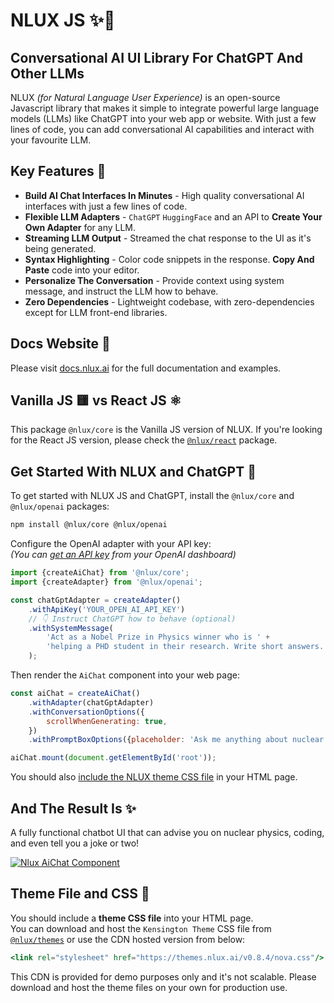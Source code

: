 # NLUX JS ✨💬

## Conversational AI UI Library For ChatGPT And Other LLMs

NLUX _(for Natural Language User Experience)_ is an open-source Javascript library that makes it simple to integrate
powerful large language models (LLMs) like ChatGPT into your web app or website. With just a few lines of code, you
can add conversational AI capabilities and interact with your favourite LLM.

## Key Features 🌟

* **Build AI Chat Interfaces In Minutes** - High quality conversational AI interfaces with just a few lines of code.
* **Flexible LLM Adapters** - `ChatGPT` `HuggingFace` and an API to **Create Your Own Adapter** for any LLM.
* **Streaming LLM Output** - Streamed the chat response to the UI as it's being generated.
* **Syntax Highlighting** - Color code snippets in the response. **Copy And Paste** code into your editor.
* **Personalize The Conversation** - Provide context using system message, and instruct the LLM how to behave.
* **Zero Dependencies** - Lightweight codebase, with zero-dependencies except for LLM front-end libraries.

## Docs Website 📖

Please visit [docs.nlux.ai](https://docs.nlux.ai/) for the full documentation and examples.

## Vanilla JS 🟨 vs React JS ⚛️

This package `@nlux/core` is the Vanilla JS version of NLUX.
If you're looking for the React JS version, please check
the [`@nlux/react`](https://www.npmjs.com/package/@nlux/react) package.

## Get Started With NLUX and ChatGPT 🚀

To get started with NLUX JS and ChatGPT, install the `@nlux/core` and `@nlux/openai` packages:

```sh
npm install @nlux/core @nlux/openai
```

Configure the OpenAI adapter with your API key:<br />
_(You can [get an API key](https://help.openai.com/en/articles/4936850-where-do-i-find-my-secret-api-key) from your
OpenAI dashboard)_

```js
import {createAiChat} from '@nlux/core';
import {createAdapter} from '@nlux/openai';

const chatGptAdapter = createAdapter()
    .withApiKey('YOUR_OPEN_AI_API_KEY')
    // 👇 Instruct ChatGPT how to behave (optional)
    .withSystemMessage(
        'Act as a Nobel Prize in Physics winner who is ' +
        'helping a PHD student in their research. Write short answers. Be funny!'
    );
```

Then render the `AiChat` component into your web page:

```js
const aiChat = createAiChat()
    .withAdapter(chatGptAdapter)
    .withConversationOptions({
        scrollWhenGenerating: true,
    })
    .withPromptBoxOptions({placeholder: 'Ask me anything about nuclear physics!'});

aiChat.mount(document.getElementById('root'));
```

You should also [include the NLUX theme CSS file](#theme-file-and-css-) in your HTML page.

## And The Result Is ✨

A fully functional chatbot UI that can advise you on nuclear physics, coding, and even tell you a joke or two!

[![Nlux AiChat Component](https://nlux.ai/images/demos/chat-convo-nobel-prize-in-physics-winner.gif)](https://nlux.ai)

## Theme File and CSS 🎨

You should include a **theme CSS file** into your HTML page.<br />
You can download and host the `Kensington Theme` CSS file
from [`@nlux/themes`](https://www.npmjs.com/package/@nlux/themes) or use the
CDN hosted version from below:

```jsx
<link rel="stylesheet" href="https://themes.nlux.ai/v0.8.4/nova.css"/>
```

This CDN is provided for demo purposes only and it's not scalable.
Please download and host the theme files on your own for production use.
